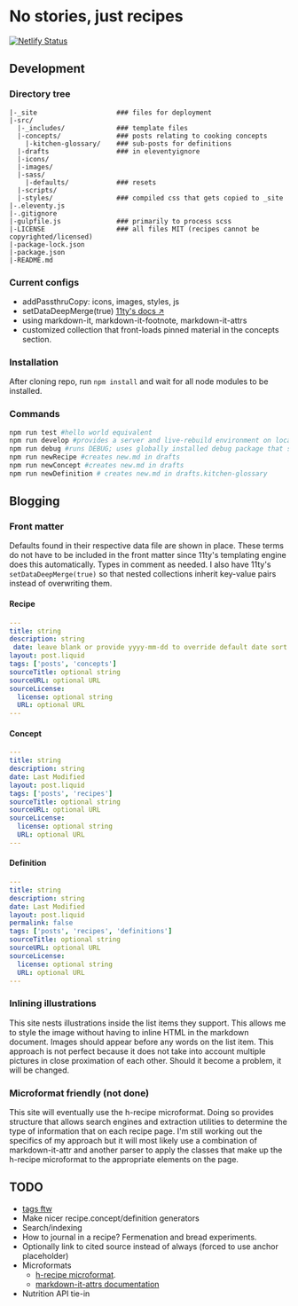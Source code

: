 # No stories, just recipes

[![Netlify Status](https://api.netlify.com/api/v1/badges/977c0dc3-656c-4c2b-b3a5-f20ebe53dd70/deploy-status)](https://app.netlify.com/sites/nostories/deploys)

## Development

### Directory tree

```plaintext
|-_site                    ### files for deployment
|-src/
  |-_includes/             ### template files
  |-concepts/              ### posts relating to cooking concepts
    |-kitchen-glossary/    ### sub-posts for definitions
  |-drafts                 ### in eleventyignore
  |-icons/
  |-images/
  |-sass/
    |-defaults/            ### resets
  |-scripts/
  |-styles/                ### compiled css that gets copied to _site
|-.eleventy.js
|-.gitignore
|-gulpfile.js              ### primarily to process scss
|-LICENSE                  ### all files MIT (recipes cannot be copyrighted/licensed)
|-package-lock.json
|-package.json
|-README.md
```

### Current configs

- addPassthruCopy: icons, images, styles, js
- setDataDeepMerge(true) [11ty's docs ↗️](https:www.11ty.dev/docs/data-deep-merge/)
- using markdown-it, markdown-it-footnote, markdown-it-attrs
- customized collection that front-loads pinned material in the concepts section.

### Installation

After cloning repo, run `npm install` and wait for all node modules to be installed.

### Commands

```bash
npm run test #hello world equivalent
npm run develop #provides a server and live-rebuild environment on localhost:8080
npm run debug #runs DEBUG; uses globally installed debug package that spits out diagnostic info on the build process and any errors encountered
npm run newRecipe #creates new.md in drafts
npm run newConcept #creates new.md in drafts
npm run newDefinition # creates new.md in drafts.kitchen-glossary
```

## Blogging

### Front matter

Defaults found in their respective data file are shown in place. These terms do not have to be included in the front matter since 11ty's templating engine does this automatically. Types in comment as needed. I also have 11ty's `setDataDeepMerge(true)` so that nested collections inherit key-value pairs instead of overwriting them.

#### Recipe

```yaml
---
title: string
description: string
 date: leave blank or provide yyyy-mm-dd to override default date sort
layout: post.liquid
tags: ['posts', 'concepts']
sourceTitle: optional string
sourceURL: optional URL
sourceLicense:
  license: optional string
  URL: optional URL
---

```

#### Concept

```yaml
---
title: string
description: string
date: Last Modified
layout: post.liquid
tags: ['posts', 'recipes']
sourceTitle: optional string
sourceURL: optional URL
sourceLicense:
  license: optional string
  URL: optional URL
---

```

#### Definition

```yaml
---
title: string
description: string
date: Last Modified
layout: post.liquid
permalink: false
tags: ['posts', 'recipes', 'definitions']
sourceTitle: optional string
sourceURL: optional URL
sourceLicense:
  license: optional string
  URL: optional URL
---

```

### Inlining illustrations

This site nests illustrations inside the list items they support. This allows me to style the image without having to inline HTML in the markdown document. Images should appear before any words on the list item. This approach is not perfect because it does not take into account multiple pictures in close proximation of each other. Should it become a problem, it will be changed.

### Microformat friendly (not done)

This site will eventually use the h-recipe microformat. Doing so provides structure that allows search engines and extraction utilities to determine the type of information that on each recipe page. I'm still working out the specifics of my approach but it will most likely use a combination of markdown-it-attr and another parser to apply the classes that make up the h-recipe microformat to the appropriate elements on the page.

## TODO

- [tags ftw](https:www.11ty.dev/docs/quicktips/tag-pages/)
- Make nicer recipe.concept/definition generators
- Search/indexing
- How to journal in a recipe? Fermenation and bread experiments.
- Optionally link to cited source instead of always (forced to use anchor placeholder)
- Microformats
  - [h-recipe microformat](https:microformats.org/wiki/h-recipe).
  - [markdown-it-attrs documentation](https://github.com/arve0/markdown-it-attrs) 
- Nutrition API tie-in
